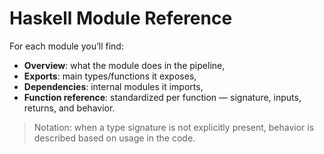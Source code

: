 # Haskell Module Reference

For each module you’ll find:
- **Overview**: what the module does in the pipeline,
- **Exports**: main types/functions it exposes,
- **Dependencies**: internal modules it imports,
- **Function reference**: standardized per function — signature, inputs, returns, and behavior.

> Notation: when a type signature is not explicitly present, behavior is described based on usage in the code.
